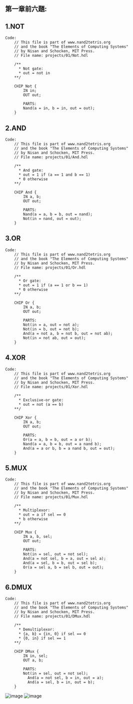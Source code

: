 ## 第一章前六題:

## 1.NOT
    Code:
        // This file is part of www.nand2tetris.org
        // and the book "The Elements of Computing Systems"
        // by Nisan and Schocken, MIT Press.
        // File name: projects/01/Not.hdl

        /**
          * Not gate:
          * out = not in
        **/

        CHIP Not {
            IN in;
            OUT out;

            PARTS:
            Nand(a = in, b = in, out = out);
        }

## 2.AND
    Code:
        // This file is part of www.nand2tetris.org
        // and the book "The Elements of Computing Systems"
        // by Nisan and Schocken, MIT Press.
        // File name: projects/01/And.hdl

        /**
          * And gate: 
          * out = 1 if (a == 1 and b == 1)
          * 0 otherwise
        **/

        CHIP And {
            IN a, b;
            OUT out;

            PARTS:
            Nand(a = a, b = b, out = nand);
	        Not(in = nand, out = out);
        }

## 3.OR
    Code:
        // This file is part of www.nand2tetris.org
        // and the book "The Elements of Computing Systems"
        // by Nisan and Schocken, MIT Press.
        // File name: projects/01/Or.hdl

        /**
          * Or gate:
          * out = 1 if (a == 1 or b == 1)
          * 0 otherwise
        **/

        CHIP Or {
            IN a, b;
            OUT out;

            PARTS:
            Not(in = a, out = not a);
	        Not(in = b, out = not b);
	        And(a = not a, b = not b, out = not ab);
	        Not(in = not ab, out = out);
        }

## 4.XOR
    Code:
        // This file is part of www.nand2tetris.org
        // and the book "The Elements of Computing Systems"
        // by Nisan and Schocken, MIT Press.
        // File name: projects/01/Xor.hdl

        /**
          * Exclusive-or gate:
          * out = not (a == b)
        **/

        CHIP Xor {
            IN a, b;
            OUT out;

            PARTS:
            Or(a = a, b = b, out = a or b);
	        Nand(a = a, b = b, out = a nand b);
	        And(a = a or b, b = a nand b, out = out);
        }

## 5.MUX
    Code:
        // This file is part of www.nand2tetris.org
        // and the book "The Elements of Computing Systems"
        // by Nisan and Schocken, MIT Press.
        // File name: projects/01/Mux.hdl

        /** 
          * Multiplexor:
          * out = a if sel == 0
          * b otherwise
        **/

        CHIP Mux {
	        IN a, b, sel;
	        OUT out;

	        PARTS:
	        Not(in = sel, out = not sel);
	        And(a = not sel, b = a, out = sel a);
	        And(a = sel, b = b, out = sel b);
	        Or(a = sel a, b = sel b, out = out);
        }
## 6.DMUX
    Code:
        // This file is part of www.nand2tetris.org
        // and the book "The Elements of Computing Systems"
        // by Nisan and Schocken, MIT Press.
        // File name: projects/01/DMux.hdl

        /**
          * Demultiplexor: 
          * {a, b} = {in, 0} if sel == 0
          * {0, in} if sel == 1
        **/

        CHIP DMux {
            IN in, sel;
            OUT a, b;

            PARTS:
            Not(in = sel, out = not sel);
	          And(a = not sel, b = in, out = a);
	          And(a = sel, b = in, out = b);
        }

![image](./1.jpg)
![image](./2.jpg)
